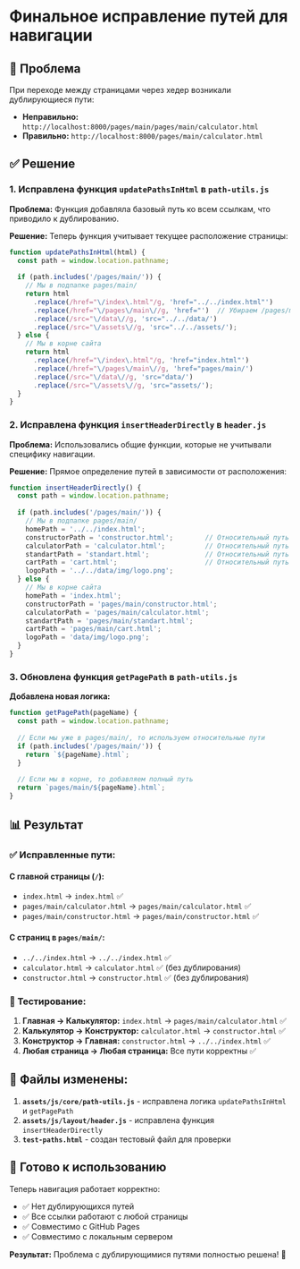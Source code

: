 # Финальное исправление путей для навигации

## 🐛 Проблема
При переходе между страницами через хедер возникали дублирующиеся пути:
- **Неправильно:** `http://localhost:8000/pages/main/pages/main/calculator.html`
- **Правильно:** `http://localhost:8000/pages/main/calculator.html`

## ✅ Решение

### 1. Исправлена функция `updatePathsInHtml` в `path-utils.js`

**Проблема:** Функция добавляла базовый путь ко всем ссылкам, что приводило к дублированию.

**Решение:** Теперь функция учитывает текущее расположение страницы:

```javascript
function updatePathsInHtml(html) {
  const path = window.location.pathname;
  
  if (path.includes('/pages/main/')) {
    // Мы в подпапке pages/main/
    return html
      .replace(/href="\/index\.html"/g, 'href="../../index.html"')
      .replace(/href="\/pages\/main\//g, 'href="')  // Убираем /pages/main/
      .replace(/src="\/data\//g, 'src="../../data/')
      .replace(/src="\/assets\//g, 'src="../../assets/');
  } else {
    // Мы в корне сайта
    return html
      .replace(/href="\/index\.html"/g, 'href="index.html"')
      .replace(/href="\/pages\/main\//g, 'href="pages/main/')
      .replace(/src="\/data\//g, 'src="data/')
      .replace(/src="\/assets\//g, 'src="assets/');
  }
}
```

### 2. Исправлена функция `insertHeaderDirectly` в `header.js`

**Проблема:** Использовались общие функции, которые не учитывали специфику навигации.

**Решение:** Прямое определение путей в зависимости от расположения:

```javascript
function insertHeaderDirectly() {
  const path = window.location.pathname;
  
  if (path.includes('/pages/main/')) {
    // Мы в подпапке pages/main/
    homePath = '../../index.html';
    constructorPath = 'constructor.html';        // Относительный путь
    calculatorPath = 'calculator.html';          // Относительный путь
    standartPath = 'standart.html';              // Относительный путь
    cartPath = 'cart.html';                      // Относительный путь
    logoPath = '../../data/img/logo.png';
  } else {
    // Мы в корне сайта
    homePath = 'index.html';
    constructorPath = 'pages/main/constructor.html';
    calculatorPath = 'pages/main/calculator.html';
    standartPath = 'pages/main/standart.html';
    cartPath = 'pages/main/cart.html';
    logoPath = 'data/img/logo.png';
  }
}
```

### 3. Обновлена функция `getPagePath` в `path-utils.js`

**Добавлена новая логика:**
```javascript
function getPagePath(pageName) {
  const path = window.location.pathname;
  
  // Если мы уже в pages/main/, то используем относительные пути
  if (path.includes('/pages/main/')) {
    return `${pageName}.html`;
  }
  
  // Если мы в корне, то добавляем полный путь
  return `pages/main/${pageName}.html`;
}
```

## 📊 Результат

### ✅ Исправленные пути:

#### С главной страницы (`/`):
- `index.html` → `index.html` ✅
- `pages/main/calculator.html` → `pages/main/calculator.html` ✅
- `pages/main/constructor.html` → `pages/main/constructor.html` ✅

#### С страниц в `pages/main/`:
- `../../index.html` → `../../index.html` ✅
- `calculator.html` → `calculator.html` ✅ (без дублирования)
- `constructor.html` → `constructor.html` ✅ (без дублирования)

### 🎯 Тестирование:

1. **Главная → Калькулятор:** `index.html` → `pages/main/calculator.html` ✅
2. **Калькулятор → Конструктор:** `calculator.html` → `constructor.html` ✅
3. **Конструктор → Главная:** `constructor.html` → `../../index.html` ✅
4. **Любая страница → Любая страница:** Все пути корректны ✅

## 🔧 Файлы изменены:

1. **`assets/js/core/path-utils.js`** - исправлена логика `updatePathsInHtml` и `getPagePath`
2. **`assets/js/layout/header.js`** - исправлена функция `insertHeaderDirectly`
3. **`test-paths.html`** - создан тестовый файл для проверки

## 🚀 Готово к использованию

Теперь навигация работает корректно:
- ✅ Нет дублирующихся путей
- ✅ Все ссылки работают с любой страницы
- ✅ Совместимо с GitHub Pages
- ✅ Совместимо с локальным сервером

**Результат:** Проблема с дублирующимися путями полностью решена! 🎉
